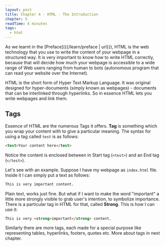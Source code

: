```yaml
---
layout: post
title: Chapter 4 - HTML - The Introduction
chapter: 5
readTime: 4 minutes
tags:
  - html
---
```


As we learnt in the [Preface]({{/learn/preface | url}}), HTML is the web technology that you use to write the content of your webpage in a structured way. It is very important to know how to write HTML correctly, because that will decide how much your webpage is accessible to a wide range of Web users ranging from human to bots (autonomous program that can read your website over the Internet).

HTML is the short form of Hyper Text Markup Language. It was original designed for hyper-documents (simply known as webpages) - documents that can be interlinked through hyperlinks. So in essence HTML lets you write webpages and link them.

## Tags

Essence of HTML are the numerous Tags it offers. **Tag** is something which you wrap your content with to give a particular meaning. The syntax for using a tag called `test` is as follows:

```html
<test>Your content here</test>
```

Notice the content is enclosed between in Start tag (`<test>`) and an End tag (`</test>`).

Let's see with an example. Suppose I have my webpage as `index.html` file. Inside it I can simply put a text as follows:

```html
This is very important content.
```

Plain text, works just fine. But what if I want to make the word "important" a little more strongly visible to grab user's intention, to symbolize importance. There is a particular tag in HTML for that, called **Strong**. This is how I can use it:

```html
This is very <strong>important</strong> content.
```

Similarly there are more tags, each made for a special purpose like representing tables, hyperlinks, footers, quotes etc. More about tags in next chapter.
